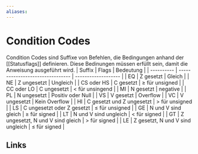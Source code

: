 ```yaml
---
aliases: 
---
```

# Condition Codes 
Condition Codes sind Suffixe von Befehlen, die Bedingungen anhand der [[Statusflags]] definieren. Diese Bedinungen müssen erfüllt sein, damit die Anweisung ausgeführt wird.
| Suffix     | Flags                            | Bedeutung           |
| ---------- | -------------------------------- | ------------------- |
| EQ         | Z gesetzt                        | Gleich              |
| NE         | Z ungesetzt                      | Ungleich            |
| CS oder HS | C gesetzt                        | $\geq$ für unsigned |
| CC oder LO | C ungesetzt                      | $<$ für unsingend   |
| MI         | N gesetzt                        | negative            |
| PL         | N ungesetzt                      | Positiv oder Null   |
| VS         | V gesetzt                        | Overflow            |
| VC         | V ungesetzt                      | Kein Overflow       |
| HI         | C gesetzt und Z ungesetzt        | $>$ für unsigned    |
| LS         | C ungesetzt oder Z gesetzt       | $\leq$ für unsigned |
| GE         | N und V sind gleich              | $\geq$ für signed   |
| LT         | N und V sind ungleich            | $<$ für signed      |
| GT         | Z ungesetzt, N und V sind gleich | $>$ für signed      |
| LE         | Z gesetzt, N und V sind ungleich | $\leq$ für signed   |



## Links